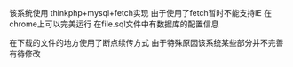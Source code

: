 该系统使用 thinkphp+mysql+fetch实现
由于使用了fetch暂时不能支持IE 在chrome上可以完美运行
在file.sql文件中有数据库的配置信息

在下载的文件的地方使用了断点续传方式
由于特殊原因该系统某些部分并不完善有待修改
